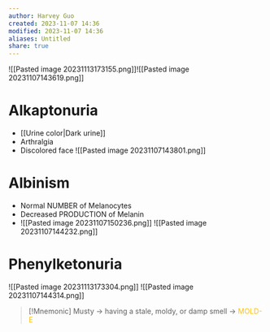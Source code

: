```yaml
---
author: Harvey Guo
created: 2023-11-07 14:36
modified: 2023-11-07 14:36
aliases: Untitled
share: true
---
```


![[Pasted image 20231113173155.png]]![[Pasted image 20231107143619.png]]
# Alkaptonuria
- [[Urine color|Dark urine]]
- Arthralgia
- Discolored face
![[Pasted image 20231107143801.png]]
# Albinism
- Normal NUMBER of Melanocytes
- Decreased PRODUCTION of Melanin
- ![[Pasted image 20231107150236.png]]
![[Pasted image 20231107144232.png]]
# Phenylketonuria
![[Pasted image 20231113173304.png]]
![[Pasted image 20231107144314.png]]
>[!Mnemonic] 
>Musty -> having a stale, moldy, or damp smell -> <font color="#ffc000">MOLD-E</font>